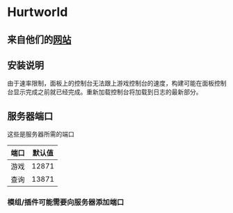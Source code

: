 # Hurtworld

## 来自他们的[网站](http://hurtworld.com/)

## 安装说明

由于速率限制，面板上的控制台无法跟上游戏控制台的速度，构建可能在面板控制台显示完成之前就已经完成。重新加载控制台将加载到日志的最新部分。

## 服务器端口

这些是服务器所需的端口

| 端口    | 默认值 |
|---------|---------|
| 游戏    | 12871   |
| 查询   | 13871   |

### 模组/插件可能需要向服务器添加端口 